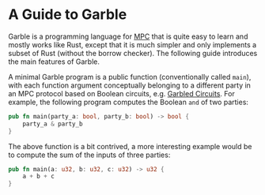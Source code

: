 # A Guide to Garble

Garble is a programming language for [MPC](<(https://en.wikipedia.org/wiki/Secure_multi-party_computation)>) that is quite easy to learn and mostly works like Rust, except that it is much simpler and only implements a subset of Rust (without the borrow checker). The following guide introduces the main features of Garble.

A minimal Garble program is a public function (conventionally called `main`), with each function argument conceptually belonging to a different party in an MPC protocol based on Boolean circuits, e.g. [Garbled Circuits](https://en.wikipedia.org/wiki/Garbled_circuit). For example, the following program computes the Boolean `and` of two parties:

```rust
pub fn main(party_a: bool, party_b: bool) -> bool {
    party_a & party_b
}
```

The above function is a bit contrived, a more interesting example would be to compute the sum of the inputs of three parties:

```rust
pub fn main(a: u32, b: u32, c: u32) -> u32 {
    a + b + c
}
```
